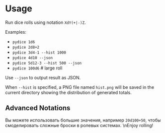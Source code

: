 # Usage

Run dice rolls using notation `XdY(+|-)Z`.

Examples:

- `pydice 1d6`
- `pydice 2d8+2`
- `pydice 3d4-1 --hist 1000`
- `pydice 4d10 --json`
- `pydice 5d12-3 --hist 500 --json`
- `pydice 100d6`  # large roll

Use `--json` to output result as JSON.

When `--hist` is specified, a PNG file named `hist.png` will be saved in the
current directory showing the distribution of generated totals.

## Advanced Notations

Вы можете использовать большие значения, например `20d100+50`, чтобы
смоделировать сложные броски в ролевых системах.
\nEnjoy rolling!
